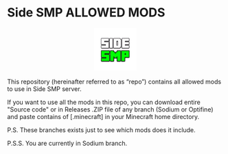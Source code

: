 #   Side SMP ALLOWED MODS
<p align="center">
  <img width="100" height="100" src="/side_logo.jpg">
</p>

This repository (hereinafter referred to as “repo”) contains all allowed mods to use in Side SMP server.

If you want to use all the mods in this repo, you can download entire "Source code" or in Releases .ZIP file of any branch (Sodium or Optifine) and paste contains of [.minecraft] in your Minecraft home directory.

P.S. These branches exists just to see which mods does it include.

P.S.S. You are currently in Sodium branch.
